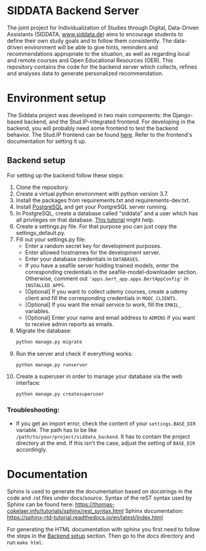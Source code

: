 # SIDDATA Backend Server

The joint project for Individualization of Studies through Digital, Data-Driven Assistants (SIDDATA, www.siddata.de)
aims to encourage students to define their own study goals and to follow them consistently. The data-driven environment
will be able to give hints, reminders and recommendations appropriate to the situation, as well as regarding local and
remote courses and Open Educational Resources (OER). This repository contains the code for the backend server which
collects, refines and analyses data to generate personalized recommendation.

# Environment setup

The Siddata project was developed in two main components: the Django-based backend, and the Stud.IP-integrated frontend.
For developing in the backend, you will probably need some frontend to test the backend behavior.
The Stud.IP frontend can be found [here](https://github.com/virtUOS/siddata_studip_plugin).
Refer to the frontend's documentation for setting it up.

## Backend setup
For setting up the backend follow these steps:
1. Clone the repository.
2. Create a virtual python environment with python version 3.7.
3. Install the packages from requirements.txt and requirements-dev.txt.
4. Install [PostgreSQL](https://www.postgresql.org/download/) and get your PostgreSQL server running.
5. In PostgreSQL, create a database called "siddata" and a user which has all privileges on that database. [This tutorial](https://www.postgresqltutorial.com/install-postgresql-linux/) might help.
6. Create a settings.py file. For that purpose you can just copy the settings_default.py.
7. Fill out your settings.py file:
    - Enter a random secret key for development purposes.
    - Enter allowed hostnames for the development server.
    - Enter your database credentials in `DATABASES`.
    - If you have a seafile server holding trained models, enter the corresponding credentials in the seafile-model-downloader section. Otherwise, comment out `'apps.bert_app.apps.BertAppConfig'` in `INSTALLED_APPS`.
    - [Optional] If you want to collect udemy courses, create a udemy client and fill the corresponding credentials in `MOOC_CLIENTS`.
    - [Optional] If you want the email service to work, fill the `EMAIL_` variables.
    - [Optional] Enter your name and email address to `ADMINS` if you want to receive admin reports as emails.
8. Migrate the database: 
    ```sh
    python manage.py migrate
    ```
9. Run the server and check if everything works: 
    ```sh
    python manage.py runserver
    ```
10. Create a superuser in order to manage your database via the web interface: 
    ```sh
    python manage.py createsuperuser
    ```

### Troubleshooting:
- If you get an import error, check the content of your `settings.BASE_DIR` variable. The path has to be like `/path/to/your/project/siddata_backend`. It has to contain the project directory at the end. If this isn't the case, adjust the setting of `BASE_DIR` accordingly.

# Documentation
Sphinx is used to generate the documentation based on docstrings in the code and .rst files under docs/source. Syntax of
the reST syntax used by Sphinx can be found here: https://thomas-cokelaer.info/tutorials/sphinx/rest_syntax.html
Sphinx documentation: https://sphinx-rtd-tutorial.readthedocs.io/en/latest/index.html

For generating the HTML documentation with sphinx you first need to follow the steps in the 
[Backend setup](#backend-setup) section. Then go to the docs directory and run `make html`.
